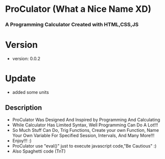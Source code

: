 # ProCulator (What a Nice Name XD)
### A Programming Calculator Created with HTML,CSS,JS

###
###
###

# Version
- version: 0.0.2

# Update
- added some units

## Description
- ProCulator Was Designed And Inspired by Programming And Calculating
- While Calculator Has Limited Syntax, Well Programming Can Do A Lot!!!
- So Much Stuff Can Do, Trig Functions, Create your own Function, Name Your Own Variable For Specified Session, Intervals, And Many More!!!
- Enjoy!!! :)
- ProCulator use "eval()" just to execute javascript code,"Be Cautious" :)
- Also Spaghetti code (TnT)
